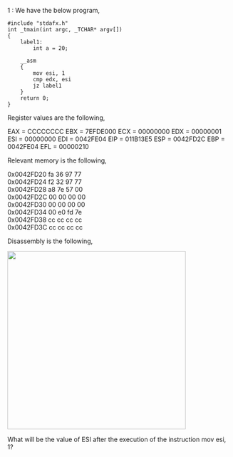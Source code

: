 ---
---


1 : We have the below program,  

```
#include "stdafx.h"
int _tmain(int argc, _TCHAR* argv[])
{
    label1:
        int a = 20;

    __asm
    {
        mov esi, 1
        cmp edx, esi
        jz label1
    }
    return 0;
}
```

Register values are the following,

EAX = CCCCCCCC EBX = 7EFDE000 ECX = 00000000 EDX = 00000001 ESI = 00000000 EDI = 0042FE04 EIP = 011B13E5 ESP = 0042FD2C EBP = 0042FE04 EFL = 00000210

Relevant memory is the following,

0x0042FD20 fa 36 97 77   
0x0042FD24 f2 32 97 77  
0x0042FD28 a8 7e 57 00  
0x0042FD2C 00 00 00 00  
0x0042FD30 00 00 00 00  
0x0042FD34 00 e0 fd 7e  
0x0042FD38 cc cc cc cc  
0x0042FD3C cc cc cc cc  

Disassembly is the following,  

<img src="" width="400"/>

What will be the value of ESI after the execution of the instruction mov esi, 1?
